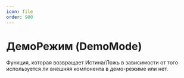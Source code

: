 ```yaml
---
icon: file
order: 980
---
```


# ДемоРежим (DemoMode)

Функция, которая возвращает Истина/Ложь в зависимости от того используется ли внешняя компонента в демо-режиме или нет.
